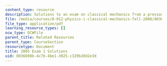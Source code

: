```yaml
---
content_type: resource
description: Solutions to an exam on classical mechanics from a previous semester.
file: /media/courses/8-012-physics-i-classical-mechanics-fall-2008/8036698b4c764be13025c329b20d2e3d_05quiz1sol.pdf
file_type: application/pdf
learning_resource_types: []
ocw_type: OCWFile
parent_title: Related Resources
parent_type: CourseSection
resourcetype: Document
title: 2005 Exam 1 Solutions
uid: 8036698b-4c76-4be1-3025-c329b20d2e3d
---
```

